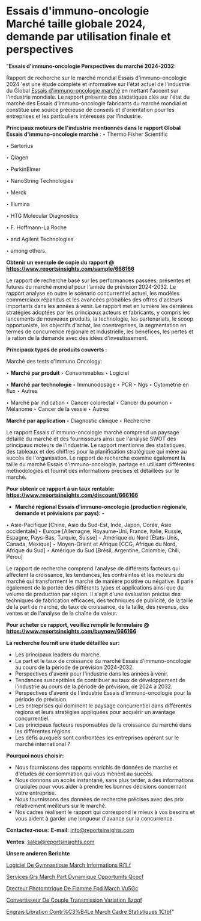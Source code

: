 # Essais d'immuno-oncologie Marché taille globale 2024, demande par utilisation finale et perspectives

"<strong>Essais d'immuno-oncologie Perspectives du marché 2024-2032:</strong>

Rapport de recherche sur le marché mondial Essais d'immuno-oncologie 2024 'est une étude complète et informative sur l'état actuel de l'industrie du Global <a href=https://www.reportsinsights.com/sample/666166>Essais d'immuno-oncologie marché</a> en mettant l'accent sur l'industrie mondiale. Le rapport présente des statistiques clés sur l'état du marché des Essais d'immuno-oncologie fabricants du marché mondial et constitue une source précieuse de conseils et d'orientation pour les entreprises et les particuliers intéressés par l'industrie.

<strong>Principaux moteurs de l'industrie mentionnés dans le rapport Global Essais d'immuno-oncologie marché</strong> :
‣ Thermo Fisher Scientific

‣ Sartorius

‣ Qiagen

‣ PerkinElmer

‣ NanoString Technologies

‣ Merck

‣ Illumina

‣ HTG Molecular Diagnostics

‣ F. Hoffmann-La Roche

‣ and Agilent Technologies

‣ among others.

<strong>Obtenir un exemple de copie du rapport @ <a href=https://www.reportsinsights.com/sample/666166>https://www.reportsinsights.com/sample/666166</a></strong>

Le rapport de recherche basé sur les performances passées, présentes et futures du marché mondial pour l'année de prévision 2024-2032. Le rapport analyse en outre le scénario concurrentiel actuel, les modèles commerciaux répandus et les avancées probables des offres d'acteurs importants dans les années à venir. Le rapport met en lumière les dernières stratégies adoptées par les principaux acteurs et fabricants, y compris les lancements de nouveaux produits, la technologie, les partenariats, le scoop opportuniste, les objectifs d'achat, les coentreprises, la segmentation en termes de concurrence régionale et industrielle, les bénéfices, les pertes et la ration de la demande avec des idées d'investissement.

<strong>Principaux types de produits couverts :</strong>

Marché des tests d'Immuno Oncology:

‣  <strong> Marché par produit </strong>
‣ Consommables
‣ Logiciel

‣  <strong> Marché par technologie </strong>
‣ Immunodosage
‣ PCR
‣ Ngs
‣ Cytométrie en flux
‣ Autres

‣  Marché par indication
‣ Cancer colorectal
‣ Cancer du poumon
‣ Mélanome
‣ Cancer de la vessie
‣ Autres

<strong>Marché par application </strong>
‣ Diagnostic clinique
‣ Recherche

Le rapport Essais d'immuno-oncologie marché comprend un paysage détaillé du marché et des fournisseurs ainsi que l'analyse SWOT des principaux moteurs de l'industrie. Le rapport mentionne des statistiques, des tableaux et des chiffres pour la planification stratégique qui mène au succès de l'organisation. Le rapport de recherche examine également la taille du marché Essais d'immuno-oncologie, partage en utilisant différentes méthodologies et fournit des informations précises et détaillées sur le marché.

<strong>Pour obtenir ce rapport à un taux rentable: <a href=https://www.reportsinsights.com/discount/666166>https://www.reportsinsights.com/discount/666166</a></strong>
<ul>
  <li><strong>Marché régional Essais d'immuno-oncologie (production régionale, demande et prévisions par pays): -</strong></li>
</ul>
‣ Asie-Pacifique [Chine, Asie du Sud-Est, Inde, Japon, Corée, Asie occidentale]
‣ Europe [Allemagne, Royaume-Uni, France, Italie, Russie, Espagne, Pays-Bas, Turquie, Suisse]
‣ Amérique du Nord [États-Unis, Canada, Mexique]
‣ Moyen-Orient et Afrique [CCG, Afrique du Nord, Afrique du Sud]
‣ Amérique du Sud [Brésil, Argentine, Colombie, Chili, Pérou]

Le rapport de recherche comprend l’analyse de différents facteurs qui affectent la croissance, les tendances, les contraintes et les moteurs du marché qui transforment le marché de manière positive ou négative. Il parle également de la portée des différents types et applications ainsi que du volume de production par région. Il s'agit d'une évaluation précise des techniques de fabrication efficaces, des techniques de publicité, de la taille de la part de marché, du taux de croissance, de la taille, des revenus, des ventes et de l'analyse de la chaîne de valeur.

<strong>Pour acheter ce rapport, veuillez remplir le formulaire @   <a href=https://www.reportsinsights.com/buynow/666166>https://www.reportsinsights.com/buynow/666166</a></strong>

<strong>La recherche fournit une étude détaillée sur:</strong>
<ul>
  <li>Les principaux leaders du marché.</li>
  <li>La part et le taux de croissance du marché Essais d'immuno-oncologie au cours de la période de prévision 2024-2032.</li>
  <li>Perspectives d'avenir pour l'industrie dans les années à venir.</li>
  <li>Tendances susceptibles de contribuer au taux de développement de l'industrie au cours de la période de prévision, de 2024 à 2032.</li>
  <li>Perspectives d'avenir de l'industrie Essais d'immuno-oncologie pour la période de prévision.</li>
  <li>Les entreprises qui dominent le paysage concurrentiel dans différentes régions et leurs stratégies appliquées pour acquérir un avantage concurrentiel.</li>
  <li>Les principaux facteurs responsables de la croissance du marché dans les différentes régions.</li>
  <li>Les défis auxquels sont confrontées les entreprises opérant sur le marché international ?</li>
</ul>
<strong>Pourquoi nous choisir:</strong>
<ul>
  <li>Nous fournissons des rapports enrichis de données de marché et d'études de consommation qui vous mènent au succès.</li>
  <li>Nous donnons un accès instantané, sans plus tarder, à des informations cruciales pour vous aider à prendre les bonnes décisions concernant votre entreprise.</li>
  <li>Nous fournissons des données de recherche précises avec des prix relativement meilleurs sur le marché.</li>
  <li>Nos cadres réalisent le rapport qui correspond le mieux à vos besoins et vous aident à garder une longueur d'avance sur la concurrence.</li>
</ul>
<strong>Contactez-nous:
</strong><strong>E-mail:</strong> <a href=mailto:info@reportsinsights.com>info@reportsinsights.com</a>

<strong>Ventes</strong>: <a href=mailto:sales@reportsinsights.com>sales@reportsinsights.com</a>

<strong>Unsere anderen Berichte</strong>

<a href=https://www.linkedin.com/pulse/logiciel-de-gymnastique-march%C3%A9-informations-ri1lf/>Logiciel De Gymnastique March Informations Ri1Lf</a>

<a href=https://www.linkedin.com/pulse/services-g%C3%A9r%C3%A9s-march%C3%A9-part-dynamique-opportunit%C3%A9s-qcocf/>Services Grs March Part Dynamique Opportunits Qcocf</a>

<a href=https://www.linkedin.com/pulse/d%C3%A9tecteur-photom%C3%A9trique-de-flamme-fpd-march%C3%A9-vu5gc/>Dtecteur Photomtrique De Flamme Fpd March Vu5Gc</a>

<a href=https://www.linkedin.com/pulse/convertisseur-de-couple-transmission-%C3%A0-variation-bzqgf/>Convertisseur De Couple Transmission  Variation Bzqgf</a>

<a href=https://www.linkedin.com/pulse/engrais-%C3%A0-lib%C3%A9ration-contr%C3%B4l%C3%A9e-march%C3%A9-cadre-statistiques-1ctbf/>Engrais  Libration Contr%C3%B4Le March Cadre Statistiques 1Ctbf</a>"
